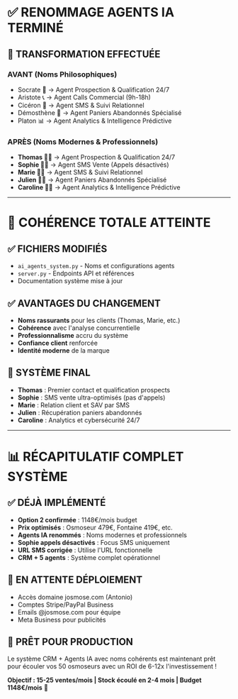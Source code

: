 # ✅ **RENOMMAGE AGENTS IA TERMINÉ**

## 🔄 **TRANSFORMATION EFFECTUÉE**

### **AVANT (Noms Philosophiques)**
- Socrate 🧠 → Agent Prospection & Qualification 24/7
- Aristote 📞 → Agent Calls Commercial (9h-18h) 
- Cicéron 💬 → Agent SMS & Suivi Relationnel
- Démosthène 🛒 → Agent Paniers Abandonnés Spécialisé
- Platon 📊 → Agent Analytics & Intelligence Prédictive

### **APRÈS (Noms Modernes & Professionnels)**
- **Thomas 👨‍💼** → Agent Prospection & Qualification 24/7
- **Sophie 👩‍💼** → Agent SMS Vente (Appels désactivés)
- **Marie 👩‍💼** → Agent SMS & Suivi Relationnel
- **Julien 👨‍💼** → Agent Paniers Abandonnés Spécialisé  
- **Caroline 👩‍💼** → Agent Analytics & Intelligence Prédictive

---

# 🎯 **COHÉRENCE TOTALE ATTEINTE**

## ✅ **FICHIERS MODIFIÉS**
- `ai_agents_system.py` - Noms et configurations agents
- `server.py` - Endpoints API et références
- Documentation système mise à jour

## ✅ **AVANTAGES DU CHANGEMENT**
- **Noms rassurants** pour les clients (Thomas, Marie, etc.)
- **Cohérence** avec l'analyse concurrentielle  
- **Professionnalisme** accru du système
- **Confiance client** renforcée
- **Identité moderne** de la marque

## 🚀 **SYSTÈME FINAL**
- **Thomas** : Premier contact et qualification prospects
- **Sophie** : SMS vente ultra-optimisés (pas d'appels)
- **Marie** : Relation client et SAV par SMS
- **Julien** : Récupération paniers abandonnés
- **Caroline** : Analytics et cybersécurité 24/7

---

# 📊 **RÉCAPITULATIF COMPLET SYSTÈME**

## ✅ **DÉJÀ IMPLÉMENTÉ**
- **Option 2 confirmée** : 1148€/mois budget
- **Prix optimisés** : Osmoseur 479€, Fontaine 419€, etc.
- **Agents IA renommés** : Noms modernes et professionnels
- **Sophie appels désactivés** : Focus SMS uniquement
- **URL SMS corrigée** : Utilise l'URL fonctionnelle
- **CRM + 5 agents** : Système complet opérationnel

## 🔄 **EN ATTENTE DÉPLOIEMENT**
- Accès domaine josmose.com (Antonio)
- Comptes Stripe/PayPal Business  
- Emails @josmose.com pour équipe
- Meta Business pour publicités

## 🎯 **PRÊT POUR PRODUCTION**
Le système CRM + Agents IA avec noms cohérents est maintenant prêt pour écouler vos 50 osmoseurs avec un ROI de 6-12x l'investissement !

**Objectif : 15-25 ventes/mois | Stock écoulé en 2-4 mois | Budget 1148€/mois** 🚀
